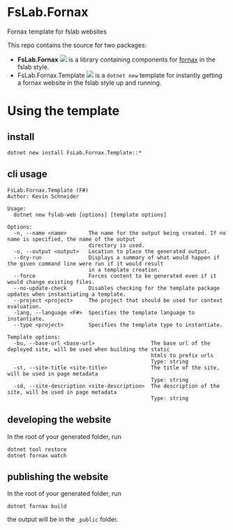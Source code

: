 # FsLab.Fornax

Fornax template for fslab websites

This repo contains the source for two packages:
- **FsLab.Fornax** [![](https://img.shields.io/nuget/v/FsLab.Fornax)](https://www.nuget.org/packages/FsLab.Fornax/) is a library containing components for [fornax]() in the fslab style.
- FsLab.Fornax.Template [![](https://img.shields.io/nuget/v/FsLab.Fornax.Template)](https://www.nuget.org/packages/FsLab.Fornax.Template/) is a `dotnet new` template for instantly getting a fornax website in the fslab style up and running.

# Using the template

## install

`dotnet new install FsLab.Fornax.Template::*`

## cli usage

```
FsLab.Fornax.Template (F#)
Author: Kevin Schneider

Usage:
  dotnet new fslab-web [options] [template options]

Options:
  -n, --name <name>       The name for the output being created. If no name is specified, the name of the output
                          directory is used.
  -o, --output <output>   Location to place the generated output.
  --dry-run               Displays a summary of what would happen if the given command line were run if it would result
                          in a template creation.
  --force                 Forces content to be generated even if it would change existing files.
  --no-update-check       Disables checking for the template package updates when instantiating a template.
  --project <project>     The project that should be used for context evaluation.
  -lang, --language <F#>  Specifies the template language to instantiate.
  --type <project>        Specifies the template type to instantiate.

Template options:
  -bu, --base-url <base-url>                  The base url of the deployed site, will be used when building the static
                                              htmls to prefix urls
                                              Type: string
  -st, --site-title <site-title>              The title of the site, will be used in page metadata
                                              Type: string
  -sd, --site-description <site-description>  The description of the site, will be used in page metadata
                                              Type: string
```

## developing the website

In the root of your generated folder, run

```
dotnet tool restore
dotnet fornax watch
```

## publishing the website

In the root of your generated folder, run

```
dotnet fornax build
```

the output will be in the `_public` folder.